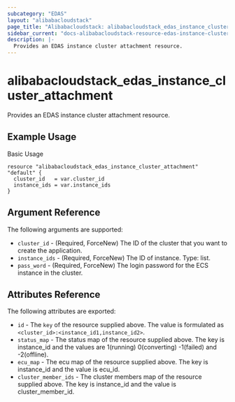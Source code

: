 ```yaml
---
subcategory: "EDAS"
layout: "alibabacloudstack"
page_title: "Alibabacloudstack: alibabacloudstack_edas_instance_cluster_attachment"
sidebar_current: "docs-alibabacloudstack-resource-edas-instance-cluster-attachment"
description: |-
  Provides an EDAS instance cluster attachment resource.
---
```


# alibabacloudstack\_edas\_instance\_cluster\_attachment

Provides an EDAS instance cluster attachment resource.




## Example Usage

Basic Usage

```
resource "alibabacloudstack_edas_instance_cluster_attachment" "default" {
  cluster_id   = var.cluster_id
  instance_ids = var.instance_ids
}

```

## Argument Reference

The following arguments are supported:

* `cluster_id` - (Required, ForceNew) The ID of the cluster that you want to create the application.
* `instance_ids` - (Required, ForceNew) The ID of instance. Type: list.
* `pass_word` - (Required, ForceNew) The login password for the ECS instance in the cluster.

## Attributes Reference

The following attributes are exported:

* `id` - The `key` of the resource supplied above. The value is formulated as `<cluster_id>:<instance_id1,instance_id2>`.
* `status_map` - The status map of the resource supplied above. The key is instance_id and the values are 1(running) 0(converting) -1(failed) and -2(offline).
* `ecu_map` - The ecu map of the resource supplied above. The key is instance_id and the value is ecu_id.
* `cluster_member_ids` - The cluster members map of the resource supplied above. The key is instance_id and the value is cluster_member_id.


